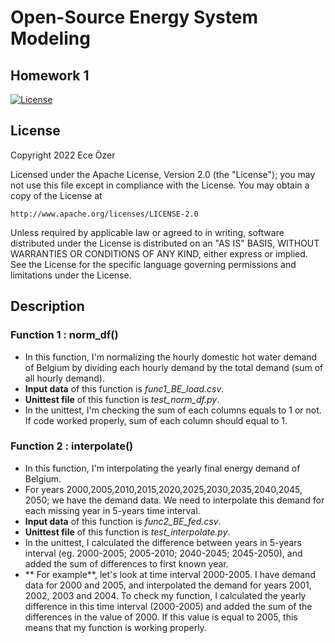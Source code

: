 # **Open-Source Energy System Modeling**
## Homework 1

[![License](https://img.shields.io/badge/License-Apache_2.0-blue.svg)](https://opensource.org/licenses/Apache-2.0)

## License
Copyright 2022 Ece Özer

Licensed under the Apache License, Version 2.0 (the "License");
you may not use this file except in compliance with the License.
You may obtain a copy of the License at

    http://www.apache.org/licenses/LICENSE-2.0

Unless required by applicable law or agreed to in writing, software
distributed under the License is distributed on an "AS IS" BASIS,
WITHOUT WARRANTIES OR CONDITIONS OF ANY KIND, either express or implied.
See the License for the specific language governing permissions and
limitations under the License.



## Description

### Function 1 : norm_df()

- In this function, I'm normalizing the hourly domestic hot water demand of Belgium by dividing each hourly demand by the total demand (sum of all hourly demand).
- **Input data** of this function is _func1_BE_load.csv_.
- **Unittest file** of this function is _test_norm_df.py_.
- In the unittest, I'm checking the sum of each columns equals to 1 or not. If code worked properly, sum of each column should equal to 1.

### Function 2 : interpolate()

- In this function, I'm interpolating the yearly final energy demand of Belgium.
- For years 2000,2005,2010,2015,2020,2025,2030,2035,2040,2045, 2050; we have the demand data. We need to interpolate this demand for each missing year in 5-years time interval.
- **Input data** of this function is _func2_BE_fed.csv_.
- **Unittest file** of this function is _test_interpolate.py_.
- In the unittest, I calculated the difference between years in 5-years interval (eg. 2000-2005; 2005-2010; 2040-2045; 2045-2050), and added the sum of differences to first known year.
- ** For example**, let's look at time interval 2000-2005. I have demand data for 2000 and 2005, and interpolated the demand for years 2001, 2002, 2003 and 2004. To check my function, I calculated the yearly difference in this time interval (2000-2005) and added the sum of the differences in the value of 2000. If this value is equal to 2005, this means that my function is working properly.
